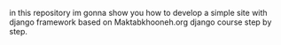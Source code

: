 in this repository im gonna show you how to develop a simple site with django framework based on Maktabkhooneh.org django course step by step.
